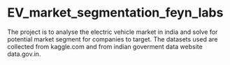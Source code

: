 # EV_market_segmentation_feyn_labs
The project is to analyse the electric vehicle market in india and solve for potential market segment for companies to target.
The datasets used are collected from kaggle.com and from indian goverment data website data.gov.in.
